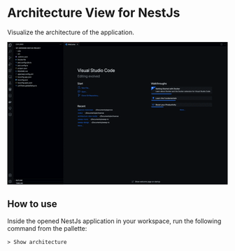 # Architecture View for NestJs
Visualize the architecture of the application.


![Demo](./images/demo.gif)

## How to use
Inside the opened NestJs application in your workspace, run the following command from the pallette:
```
> Show architecture
```